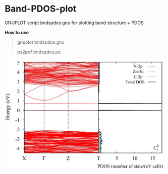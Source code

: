 # Band-PDOS-plot

GNUPLOT script bndspdos.gnu for plotting band structure + PDOS

**How to use**
> gnuplot bndspdos.gnu
> 
> ps2pdf bndspdos.ps 


![GitHub Logo](https://github.com/Dmitry-Skachkov/Band-PDOS-plot/blob/main/bndspdos.jpg)



